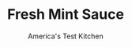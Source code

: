 ---
layout: ../../layouts/MarkdownPostLayout.astro
title: Fresh Mint Sauce
author: America's Test Kitchen
pubDate: 2023-03-15
description: "For a bright accompaniment to any roast lamb dish, we turned to fresh chopped mint as the base."
image_url: https://res.cloudinary.com/hksqkdlah/image/upload/ar_1:1,c_fill,dpr_2.0,f_auto,fl_lossy.progressive.strip_profile,g_faces:auto,q_auto:low,w_344/40254_sfs-crumb-crusted-rack-of-lamb-30
tags: ["Vegetables","Condiments"]
calories: 
protein: 
carbohydrates: 
fats: 
fiber: 
ingredients: ["1/2 cup, chopped fresh mint","6 tablespoons, extra-virgin olive oil","1/4 cup, chopped fresh parsley","2 tablespoons, lemon juice","1 , garlic clove, minced","1/2 teaspoon, kosher salt","1/4 teaspoon, pepper"]
serves: 
time: "8 minutes"
instructions: ["Combine all ingredients in bowl."]
nutrition: undefined
notes: "Use a good-quality extra-virgin olive oil here for the best results."
---